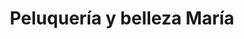 ---
title: "Peluquería y belleza María"
url: /cambre/peluqueria-y-belleza-maria/
shop: peluquería
---